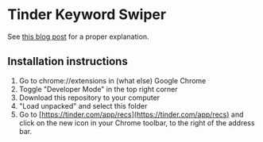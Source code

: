 # Tinder Keyword Swiper

See [this blog post](https://jasonbenn.com/post/i-set-up-tinder-web-to-swipe-right-on-cool-people-automatically) for a proper explanation.

## Installation instructions

1. Go to chrome://extensions in (what else) Google Chrome
1. Toggle "Developer Mode" in the top right corner
1. Download this repository to your computer
1. "Load unpacked" and select this folder
1. Go to [https://tinder.com/app/recs](https://tinder.com/app/recs) and click on the new icon in your Chrome toolbar, to the right of the address bar.
